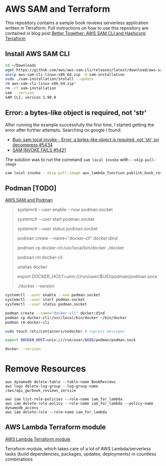# AWS SAM and Terraform

This repository contains a sample book reviews serverless application written in Terraform. 
Full instructions on how to use this repository are contained in blog post [Better Together: AWS SAM CLI and Hashicorp Terraform](https://aws.amazon.com/blogs/compute/better-together-aws-sam-cli-and-hashicorp-terraform/)

## Install AWS SAM CLI

```bash
cd ~/Downloads
wget https://github.com/aws/aws-sam-cli/releases/latest/download/aws-sam-cli-linux-x86_64.zip
unzip aws-sam-cli-linux-x86_64.zip -d sam-installation
sudo ./sam-installation/install --update
rm aws-sam-cli-linux-x86_64.zip*
rm -rf sam-installation
sam --version
SAM CLI, version 1.90.0
```

## Error: a bytes-like object is required, not 'str'

After running the example successfully the first time, I started getting the error after further attempts.
Searching on google I found:

- [Bug: sam local invoke - Error: a bytes-like object is required, not 'str' on decompress #5434](https://github.com/aws/aws-sam-cli/issues/5434)
- [SAM INVOKE FAILS #5421](https://github.com/aws/aws-sam-cli/issues/5421)

The solution was to run the command `sam local invoke` with `--skip-pull-image` 

```bash
sam local invoke --skip-pull-image aws_lambda_function.publish_book_review -e events/new-review.json --beta-features 
```

## Podman [TODO]

[AWS SAM and Podman](https://www.reddit.com/r/podman/comments/r6ybkw/aws_sam_and_podman/)

> systemctl --user enable --now podman.socket
>
> systemctl --user start podman.socket
>
> systemctl --user status podman.socket
> 
> podman create --name="docker-cli" docker:dind
>
> podman cp docker-cli:/usr/local/bin/docker ./docker
>
> podman rm docker-cli
> 
>
> unalias docker
>
> export DOCKER_HOST=unix:///run/user/$UID/podman/podman.sock
>
> ./docker --version


```bash
systemctl --user enable --now podman.socket
systemctl --user start podman.socket
systemctl --user status podman.socket

podman create --name="docker-cli" docker:dind
podman cp docker-cli:/usr/local/bin/docker ~/bin/docker
podman rm docker-cli

sudo touch /etc/containers/nodocker # supress messages

export DOCKER_HOST=unix:///run/user/$UID/podman/podman.sock

docker --version
```

# Remove Resources

```
aws dynamodb delete-table --table-name BookReviews
aws logs delete-log-group --log-group-name /aws/api_gw/book_reviews_service

aws iam list-role-policies --role-name iam_for_lambda
aws iam delete-role-policy --role-name iam_for_lambda --policy-name dynamodb_access
aws iam delete-role --role-name iam_for_lambda

```

## AWS Lambda Terraform module

[AWS Lambda Terraform module](https://registry.terraform.io/modules/terraform-aws-modules/lambda/aws/latest)

Terraform module, which takes care of a lot of AWS Lambda/serverless tasks (build dependencies, packages, updates, deployments) in countless combinations

